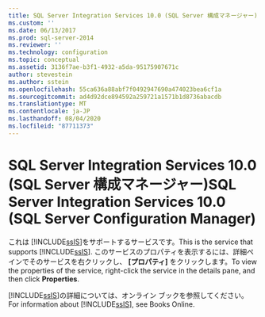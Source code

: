 ```yaml
---
title: SQL Server Integration Services 10.0 (SQL Server 構成マネージャー) | Microsoft Docs
ms.custom: ''
ms.date: 06/13/2017
ms.prod: sql-server-2014
ms.reviewer: ''
ms.technology: configuration
ms.topic: conceptual
ms.assetid: 3136f7ae-b3f1-4932-a5da-95175907671c
author: stevestein
ms.author: sstein
ms.openlocfilehash: 55ca636a88abf7f0492947690a474023bea6cf1a
ms.sourcegitcommit: ad4d92dce894592a259721a1571b1d8736abacdb
ms.translationtype: MT
ms.contentlocale: ja-JP
ms.lasthandoff: 08/04/2020
ms.locfileid: "87711373"
---
```

# <a name="sql-server-integration-services-100-sql-server-configuration-manager"></a><span data-ttu-id="a5cf9-102">SQL Server Integration Services 10.0 (SQL Server 構成マネージャー)</span><span class="sxs-lookup"><span data-stu-id="a5cf9-102">SQL Server Integration Services 10.0 (SQL Server Configuration Manager)</span></span>
  <span data-ttu-id="a5cf9-103">これは [!INCLUDE[ssIS](../../includes/ssis-md.md)]をサポートするサービスです。</span><span class="sxs-lookup"><span data-stu-id="a5cf9-103">This is the service that supports [!INCLUDE[ssIS](../../includes/ssis-md.md)].</span></span> <span data-ttu-id="a5cf9-104">このサービスのプロパティを表示するには、詳細ペインでそのサービスを右クリックし、 **[プロパティ]** をクリックします。</span><span class="sxs-lookup"><span data-stu-id="a5cf9-104">To view the properties of the service, right-click the service in the details pane, and then click **Properties**.</span></span>  
  
 <span data-ttu-id="a5cf9-105">[!INCLUDE[ssIS](../../includes/ssis-md.md)]の詳細については、オンライン ブックを参照してください。</span><span class="sxs-lookup"><span data-stu-id="a5cf9-105">For information about [!INCLUDE[ssIS](../../includes/ssis-md.md)], see Books Online.</span></span>  
  
  
